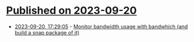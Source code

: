 # [Published on 2023-09-20](index.md)

* [2023-09-20, 17:29:05](https://lobste.rs/s/rgeeqe/monitor_bandwidth_usage_with_bandwhich) - [Monitor bandwidth usage with bandwhich (and build a snap package of it)](https://popey.com/blog/2023/09/monitor-bandwidth-usage-with-bandwhich/)

